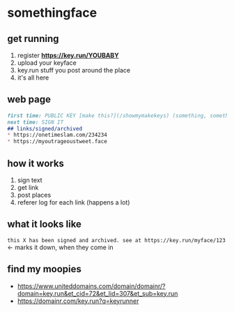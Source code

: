 # somethingface

## get running
1. register **https://key.run/YOUBABY**
2. upload your keyface
3. key.run stuff you post around the place
4. it's all here

## web page
```markdown
first time: PUBLIC KEY [make this?](/showmymakekeys) (something, something make a name)
next time: SIGN IT
## links/signed/archived
* https://onetimeslam.com/234234
* https://myoutrageoustweet.face
```

## how it works
1. sign text
2. get link
3. post places
4. referer log for each link (happens a lot)

## what it looks like
`this X has been signed and archived. see at https://key.run/myface/123` <- marks it down, when they come in

## find my moopies
* https://www.uniteddomains.com/domain/domainr/?domain=key.run&et_cid=72&et_lid=307&et_sub=key.run
* https://domainr.com/key.run?q=keyrunner
